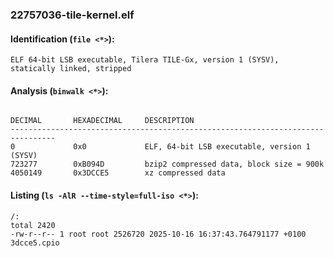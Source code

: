 ### 22757036-tile-kernel.elf
#### Identification (`file <*>`):
```
ELF 64-bit LSB executable, Tilera TILE-Gx, version 1 (SYSV), statically linked, stripped
```
#### Analysis (`binwalk <*>`):
```

DECIMAL       HEXADECIMAL     DESCRIPTION
--------------------------------------------------------------------------------
0             0x0             ELF, 64-bit LSB executable, version 1 (SYSV)
723277        0xB094D         bzip2 compressed data, block size = 900k
4050149       0x3DCCE5        xz compressed data
```
#### Listing (`ls -AlR --time-style=full-iso <*>`):
```
/:
total 2420
-rw-r--r-- 1 root root 2526720 2025-10-16 16:37:43.764791177 +0100 3dcce5.cpio
```

